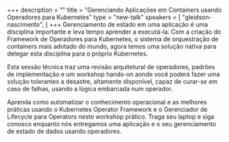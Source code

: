 +++
description = ""
title = "Gerenciando Aplicações em Containers usando Operadores para Kubernetes"
type = "new-talk"
speakers = [
        "gleidson-nascimento",
]
+++
Gerenciamento de estado em uma aplicação é uma disciplina importante e leva tempo aprender a executá-la. Com a criação do Framework de Operadores para Kubernetes, o sistema de orquestração de containers mais adotado do mundo, agora temos uma solução nativa para delegar esta disciplina para o próprio Kubernetes.

Esta sessão técnica traz uma revisão arquitetural de operadores, padrões de implementação e um workshop hands-on aonde você poderá fazer uma solução tolerantes a desastre, altamente disponível, capaz de curar-se em caso de falhas, usando a lógica embarcada num operador.

Aprenda como automatizar o conhecimento operacional e as melhores práticas usando o Kubernetes Operator Framework e o Gerenciador de Lifecycle para Operators neste workshop prático. Traga seu laptop e siga conosco enquanto nós entregamos uma aplicação e o seu gerenciamento de estado de dados usando operadores.